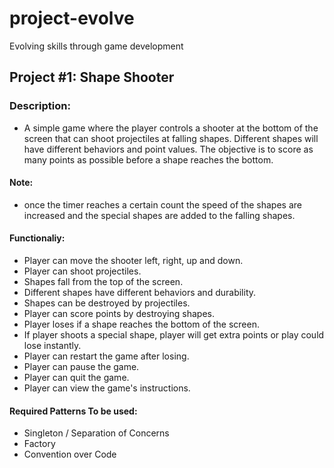 # project-evolve
Evolving skills through game development

## Project #1: Shape Shooter

### Description:

- A simple game where the player controls a shooter at the bottom of the screen that can shoot projectiles at falling shapes. Different shapes will have different behaviors and point values. The objective is to score as many points as possible before a shape reaches the bottom.

#### Note:

- once the timer reaches a certain count the speed of the shapes are increased and the special shapes are added to the falling shapes.

#### Functionaliy:

- Player can move the shooter left, right, up and down.
- Player can shoot projectiles.
- Shapes fall from the top of the screen.
- Different shapes have different behaviors and durability.
- Shapes can be destroyed by projectiles.
- Player can score points by destroying shapes.
- Player loses if a shape reaches the bottom of the screen.
- If player shoots a special shape, player will get extra points or play could lose instantly.
- Player can restart the game after losing.
- Player can pause the game.
- Player can quit the game.
- Player can view the game's instructions.

#### Required Patterns To be used:

- Singleton / Separation of Concerns
- Factory
- Convention over Code

